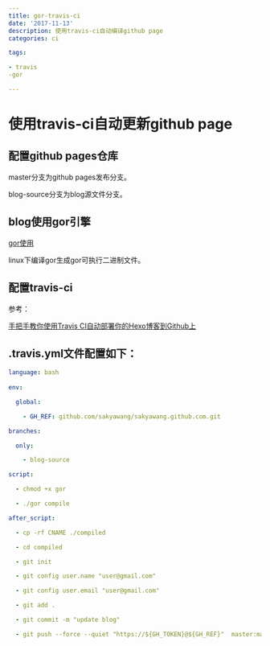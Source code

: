 ```yaml
---
title: gor-travis-ci
date: '2017-11-13'
description: 使用travis-ci自动编译github page
categories: ci

tags:

- travis
-gor

---
```


# 使用travis-ci自动更新github page

## 配置github pages仓库

master分支为github pages发布分支。

blog-source分支为blog源文件分支。

## blog使用gor引擎

[gor使用](http://sakyawang.me/golang/gor%E5%88%9B%E5%BB%BA%E4%B8%AA%E4%BA%BA%E5%8D%9A%E5%AE%A2/)

linux下编译gor生成gor可执行二进制文件。

## 配置travis-ci

参考：

[手把手教你使用Travis CI自动部署你的Hexo博客到Github上](http://blog.csdn.net/woblog/article/details/51319364) 

## .travis.yml文件配置如下：

```yml
language: bash
                                                                            ```
env:

  global:

    - GH_REF: github.com/sakyawang/sakyawang.github.com.git

branches:

  only:

    - blog-source

script:

  - chmod +x gor

  - ./gor compile

after_script:

  - cp -rf CNAME ./compiled

  - cd compiled

  - git init

  - git config user.name "user@gmail.com"

  - git config user.email "user@gmail.com"

  - git add .

  - git commit -m "update blog"

  - git push --force --quiet "https://${GH_TOKEN}@${GH_REF}"  master:master
```
